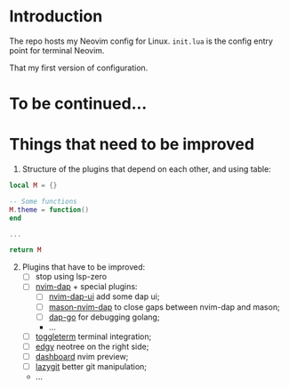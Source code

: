 # Introduction

The repo hosts my Neovim config for Linux.
`init.lua` is the config entry point for terminal Neovim.

That my first version of configuration.

# To be continued...

# Things that need to be improved

1. Structure of the plugins that depend on each other, and using table:

```lua
local M = {}

-- Some functions
M.theme = function()
end

...

return M
```

2. Plugins that have to be improved:
   - [ ] stop using lsp-zero
   - [ ] [nvim-dap](https://github.com/mfussenegger/nvim-dap) + special plugins:
     - [ ] [nvim-dap-ui](https://github.com/rcarriga/nvim-dap-ui) add some dap ui;
     - [ ] [mason-nvim-dap](https://github.com/jay-babu/mason-nvim-dap.nvim) to close gaps between nvim-dap and mason;
     - [ ] [dap-go](https://github.com/leoluz/nvim-dap-go) for debugging golang;
     - ...
   - [ ] [toggleterm](https://github.com/akinsho/toggleterm.nvim) terminal integration;
   - [ ] [edgy](https://github.com/folke/edgy.nvim) neotree on the right side;
   - [ ] [dashboard](https://github.com/akinsho/toggleterm.nvim) nvim preview;
   - [ ] [lazygit](https://github.com/jesseduffield/lazygit) better git manipulation;
   - ...
